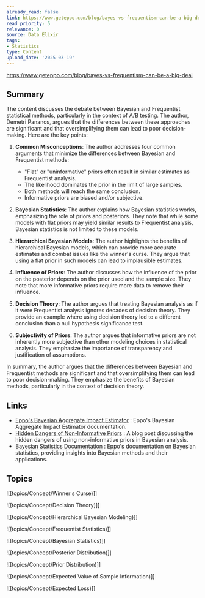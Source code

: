 ```yaml
---
already_read: false
link: https://www.geteppo.com/blog/bayes-vs-frequentism-can-be-a-big-deal
read_priority: 5
relevance: 0
source: Data Elixir
tags:
- Statistics
type: Content
upload_date: '2025-03-19'
---
```


https://www.geteppo.com/blog/bayes-vs-frequentism-can-be-a-big-deal
## Summary

The content discusses the debate between Bayesian and Frequentist statistical methods, particularly in the context of A/B testing. The author, Demetri Pananos, argues that the differences between these approaches are significant and that oversimplifying them can lead to poor decision-making. Here are the key points:

1. **Common Misconceptions**: The author addresses four common arguments that minimize the differences between Bayesian and Frequentist methods:
   - "Flat" or "uninformative" priors often result in similar estimates as Frequentist analysis.
   - The likelihood dominates the prior in the limit of large samples.
   - Both methods will reach the same conclusion.
   - Informative priors are biased and/or subjective.

2. **Bayesian Statistics**: The author explains how Bayesian statistics works, emphasizing the role of priors and posteriors. They note that while some models with flat priors may yield similar results to Frequentist analysis, Bayesian statistics is not limited to these models.

3. **Hierarchical Bayesian Models**: The author highlights the benefits of hierarchical Bayesian models, which can provide more accurate estimates and combat issues like the winner's curse. They argue that using a flat prior in such models can lead to implausible estimates.

4. **Influence of Priors**: The author discusses how the influence of the prior on the posterior depends on the prior used and the sample size. They note that more informative priors require more data to remove their influence.

5. **Decision Theory**: The author argues that treating Bayesian analysis as if it were Frequentist analysis ignores decades of decision theory. They provide an example where using decision theory led to a different conclusion than a null hypothesis significance test.

6. **Subjectivity of Priors**: The author argues that informative priors are not inherently more subjective than other modeling choices in statistical analysis. They emphasize the importance of transparency and justification of assumptions.

In summary, the author argues that the differences between Bayesian and Frequentist methods are significant and that oversimplifying them can lead to poor decision-making. They emphasize the benefits of Bayesian methods, particularly in the context of decision theory.
## Links

- [Eppo's Bayesian Aggregate Impact Estimator](https://docs.geteppo.com/experiment-analysis/reporting/scorecard/#bayesian-aggregate-impact-estimation) : Eppo's Bayesian Aggregate Impact Estimator documentation.
- [Hidden Dangers of Non-Informative Priors](https://statmodeling.stat.columbia.edu/2013/11/21/hidden-dangers-noninformative-priors/) : A blog post discussing the hidden dangers of using non-informative priors in Bayesian analysis.
- [Bayesian Statistics Documentation](https://docs.geteppo.com/experiment-analysis/#bayesian-statistics) : Eppo's documentation on Bayesian statistics, providing insights into Bayesian methods and their applications.

## Topics

![[topics/Concept/Winner s Curse)]]

![[topics/Concept/Decision Theory)]]

![[topics/Concept/Hierarchical Bayesian Modeling)]]

![[topics/Concept/Frequentist Statistics)]]

![[topics/Concept/Bayesian Statistics)]]

![[topics/Concept/Posterior Distribution)]]

![[topics/Concept/Prior Distribution)]]

![[topics/Concept/Expected Value of Sample Information)]]

![[topics/Concept/Expected Loss)]]